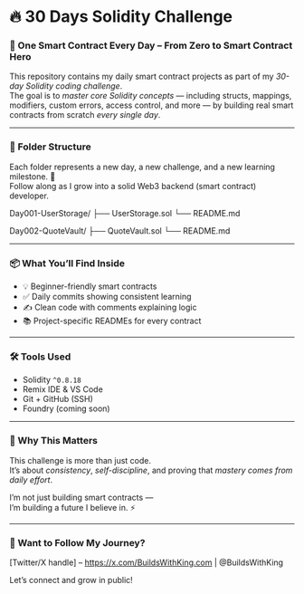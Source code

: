 # 🔥 30 Days Solidity Challenge

### 🚀 One Smart Contract Every Day – From Zero to Smart Contract Hero

This repository contains my daily smart contract projects as part of my *30-day Solidity coding challenge*.  
The goal is to *master core Solidity concepts* — including structs, mappings, modifiers, custom errors, access control, and more — by building real smart contracts from scratch *every single day*.

---

### 📂 Folder Structure

Each folder represents a new day, a new challenge, and a new learning milestone. 💪  
Follow along as I grow into a solid Web3 backend (smart contract) developer.

Day001-UserStorage/
├── UserStorage.sol
└── README.md

Day002-QuoteVault/
├── QuoteVault.sol
└── README.md

---

### 📦 What You’ll Find Inside

- 💡 Beginner-friendly smart contracts
- ✅ Daily commits showing consistent learning
- ✍ Clean code with comments explaining logic
- 📚 Project-specific READMEs for every contract

---

### 🛠 Tools Used

- Solidity `^0.8.18`
- Remix IDE & VS Code
- Git + GitHub (SSH)
- Foundry (coming soon)

---

### 🧠 Why This Matters

This challenge is more than just code.  
It’s about *consistency*, *self-discipline*, and proving that *mastery comes from daily effort*.

I’m not just building smart contracts —  
I’m building a future I believe in. ⚡

---

### 💬 Want to Follow My Journey?

[Twitter/X handle] – https://x.com/BuildsWithKing.com  | @BuildsWithKing

Let’s connect and grow in public!
